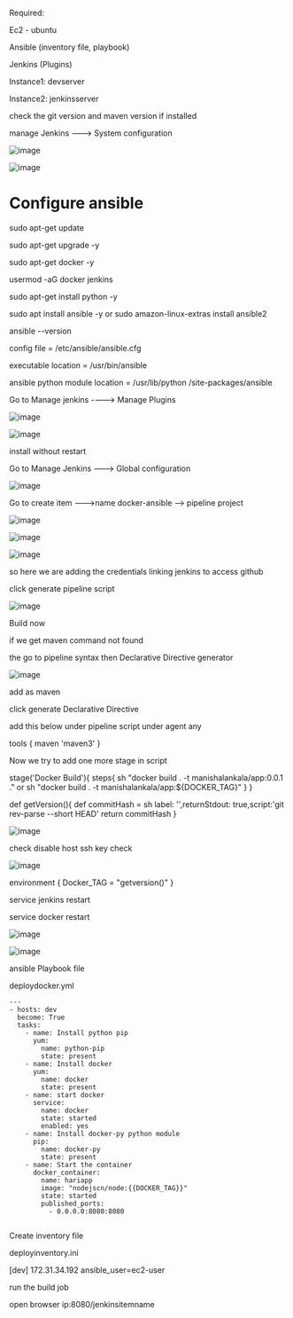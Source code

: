 

Required:

Ec2 - ubuntu

Ansible (inventory file, playbook)

Jenkins (Plugins)







Instance1: devserver

Instance2: jenkinsserver

check the git version and maven version if installed

manage Jenkins ---> System configuration

![image](https://user-images.githubusercontent.com/33985509/98478098-0afe2a80-21f7-11eb-8be2-d9b06612e470.png)

![image](https://user-images.githubusercontent.com/33985509/98479070-5c0e1e80-21f7-11eb-994e-c34b03c0f04a.png)


# Configure ansible

sudo apt-get update

sudo apt-get upgrade -y

sudo apt-get docker -y

usermod -aG docker jenkins

sudo apt-get install python -y

sudo apt install ansible -y or sudo amazon-linux-extras install ansible2

ansible --version

config file = /etc/ansible/ansible.cfg

executable location = /usr/bin/ansible

ansible python module location = /usr/lib/python /site-packages/ansible

Go to Manage jenkins ----> Manage Plugins

![image](https://user-images.githubusercontent.com/33985509/98481285-7cd77380-21f9-11eb-852a-500a80aee3c4.png)

![image](https://user-images.githubusercontent.com/33985509/98481311-ad1f1200-21f9-11eb-9f57-9236734ec38e.png)


install without restart

Go to Manage Jenkins ---> Global configuration

![image](https://user-images.githubusercontent.com/33985509/98481375-09823180-21fa-11eb-8b82-4013e7927960.png)


Go to create item --->name docker-ansible --> pipeline project 

![image](https://user-images.githubusercontent.com/33985509/98481540-4d296b00-21fb-11eb-8701-29dcb7d7fdda.png)

![image](https://user-images.githubusercontent.com/33985509/98481603-aabdb780-21fb-11eb-8dff-15ea0438e1e2.png)

![image](https://user-images.githubusercontent.com/33985509/98481626-d771cf00-21fb-11eb-83b7-860aa77f059f.png)

so here we are adding the credentials linking jenkins to access github

click generate pipeline script

![image](https://user-images.githubusercontent.com/33985509/98481710-67b01400-21fc-11eb-9b7e-75655792ed3f.png)

Build now

if we get maven command not found

the go to pipeline syntax then  Declarative Directive generator


![image](https://user-images.githubusercontent.com/33985509/98481909-02f5b900-21fe-11eb-8a1d-a3f5e4e6dac4.png)


add as maven

click generate Declarative Directive 

add this below under pipeline script  under agent any

tools {
 maven 'maven3'
}



Now we try to add one more stage in script

stage('Docker Build'){
     steps{
         sh "docker build . -t manishalankala/app:0.0.1 ." or sh "docker build . -t manishalankala/app:${DOCKER_TAG}"
      }
 }
 
 def getVersion(){
     def commitHash = sh label: '',returnStdout: true,script:'git rev-parse --short HEAD'
     return commitHash
 }
 



![image](https://user-images.githubusercontent.com/33985509/98482089-2bca7e00-21ff-11eb-9e72-ebc4a1823459.png)

check disable host ssh key check

![image](https://user-images.githubusercontent.com/33985509/98482156-c3c86780-21ff-11eb-9fb5-716663bcfbcb.png)

environment {
    Docker_TAG = "getversion()"
}


service jenkins restart

service docker restart



![image](https://user-images.githubusercontent.com/33985509/98485490-11040380-2217-11eb-925c-850d3ddd2091.png)


![image](https://user-images.githubusercontent.com/33985509/98485474-e7e37300-2216-11eb-93ec-5e6734ff7403.png)



ansible Playbook file

deploydocker.yml

```
---
- hosts: dev
  become: True
  tasks:
    - name: Install python pip
      yum:
        name: python-pip
        state: present
    - name: Install docker
      yum:
        name: docker
        state: present
    - name: start docker
      service:
        name: docker
        state: started
        enabled: yes
    - name: Install docker-py python module
      pip:
        name: docker-py
        state: present
    - name: Start the container
      docker_container:
        name: hariapp
        image: "nodejscn/node:{{DOCKER_TAG}}"
        state: started
        published_ports:
          - 0.0.0.0:8080:8080
          
```

Create inventory file

deployinventory.ini

[dev]
172.31.34.192 ansible_user=ec2-user


run the build job



open browser ip:8080/jenkinsitemname



